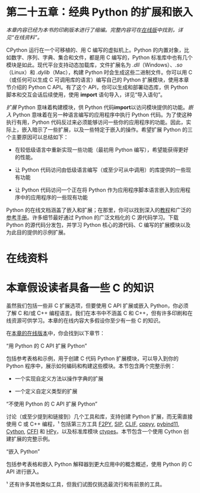 # 第二十五章：经典 Python 的扩展和嵌入

*本章内容已经为本书的印刷版本进行了缩编。完整内容可在[在线版](https://oreil.ly/python-nutshell-25)中找到，详见“在线资料”。*

CPython 运行在一个可移植的、用 C 编写的虚拟机上。Python 的内置对象，比如数字、序列、字典、集合和文件，都是用 C 编写的，Python 标准库中也有几个模块是如此。现代平台支持动态加载库，文件扩展名为 *.dll*（Windows）、*.so*（Linux）和 *.dylib*（Mac），构建 Python 时会生成这些二进制文件。你可以用 C（或任何可以生成 C 可调用库的语言）编写自己的 Python 扩展模块，使用本章节介绍的 Python C API。有了这个 API，你可以生成和部署动态库，供 Python 脚本和交互会话后续使用，使用 **import** 语句导入，详见“导入语句”。

*扩展* Python 意味着构建模块，供 Python 代码**import**以访问模块提供的功能。*嵌入* Python 意味着在另一种语言编写的应用程序中执行 Python 代码。为了使这种执行有用，Python 代码反过来必须能够访问一些你的应用程序的功能。因此，实际上，嵌入暗示了一些扩展，以及一些特定于嵌入的操作。希望扩展 Python 的三个主要原因可以总结如下：

+   在较低级语言中重新实现一些功能（最初用 Python 编写），希望能获得更好的性能。

+   让 Python 代码访问由低级语言编写（或至少可从中调用）的库提供的一些现有功能

+   让 Python 代码访问一个正在将 Python 作为应用程序脚本语言嵌入到应用程序中的应用程序的一些现有功能

Python 的在线文档涵盖了嵌入和扩展；在那里，你可以找到深入的[教程](https://oreil.ly/BMl4L)和广泛的[参考手册](https://oreil.ly/OQXBK)。许多细节最好通过 Python 的广泛文档化的 C 源代码学习。下载 Python 的源代码分发包，并学习 Python 核心的源代码、C 编写的扩展模块以及为此目的提供的示例扩展。

# 在线资料

# 本章假设读者具备一些 C 的知识

虽然我们包括一些非 C 扩展选项，但要使用 C API 扩展或嵌入 Python，你必须了解 C 和/或 C++ 编程语言。我们在本书中不涵盖 C 和 C++，但有许多印刷和在线资源可供学习。本章的在线内容大多假设你至少有一些 C 的知识。

在[本章的在线版本](https://oreil.ly/python-nutshell-25)中，你会找到以下章节：

“用 Python 的 C API 扩展 Python”

包括参考表格和示例，用于创建 C 代码 Python 扩展模块，可以导入到你的 Python 程序中，展示如何编码和构建这些模块。本节包含两个完整示例：

+   一个实现自定义方法以操作字典的扩展

+   一个定义自定义类型的扩展

“不使用 Python 的 C API 扩展 Python”

讨论（或至少提到和链接到）几个工具和库，支持创建 Python 扩展，而无需直接使用 C 或 C++ 编程，¹ 包括第三方工具 [F2PY](https://oreil.ly/JrP_4), [SIP](https://oreil.ly/1l5ub), [CLIF](https://google.github.io/clif), [cppyy](https://cppyy.readthedocs.io), [pybind11](https://pybind11.readthedocs.io), [Cython](https://cython.org), [CFFI](https://cffi.readthedocs.io) 和 [HPy](https://hpyproject.org)，以及标准库模块 [ctypes](https://oreil.ly/xS4bC)。本节包含一个使用 Cython 创建扩展的完整示例。

“嵌入 Python”

包括参考表格和嵌入 Python 解释器到更大应用中的概念概述，使用 Python 的 C API 进行嵌入。

¹ 还有许多其他类似工具，但我们试图仅挑选最流行和有前景的工具。

